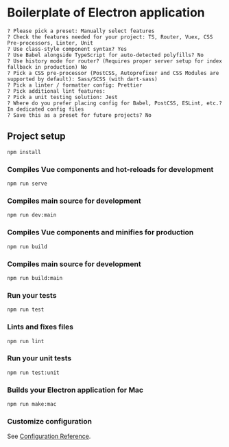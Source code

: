 # Boilerplate of Electron application

```
? Please pick a preset: Manually select features
? Check the features needed for your project: TS, Router, Vuex, CSS Pre-processors, Linter, Unit
? Use class-style component syntax? Yes
? Use Babel alongside TypeScript for auto-detected polyfills? No
? Use history mode for router? (Requires proper server setup for index fallback in production) No
? Pick a CSS pre-processor (PostCSS, Autoprefixer and CSS Modules are supported by default): Sass/SCSS (with dart-sass)
? Pick a linter / formatter config: Prettier
? Pick additional lint features:
? Pick a unit testing solution: Jest
? Where do you prefer placing config for Babel, PostCSS, ESLint, etc.? In dedicated config files
? Save this as a preset for future projects? No
```

## Project setup
```
npm install
```

### Compiles Vue components and hot-reloads for development
```
npm run serve
```

### Compiles main source for development
```
npm run dev:main
```

### Compiles Vue components and minifies for production
```
npm run build
```

### Compiles main source for development
```
npm run build:main
```

### Run your tests
```
npm run test
```

### Lints and fixes files
```
npm run lint
```

### Run your unit tests
```
npm run test:unit
```

### Builds your Electron application for Mac
```
npm run make:mac
```

### Customize configuration
See [Configuration Reference](https://cli.vuejs.org/config/).
